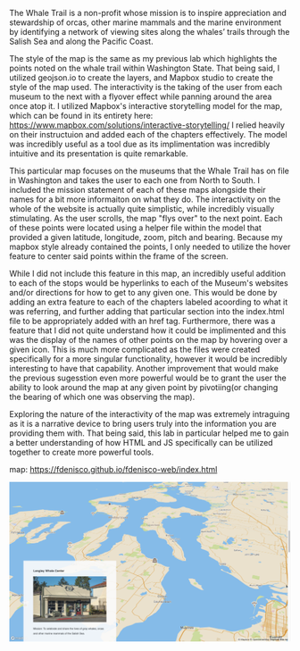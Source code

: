 The Whale Trail is a non-profit whose mission is to inspire appreciation and stewardship of orcas, other marine mammals and the marine environment by identifying a network of viewing sites along the whales’ trails through the Salish Sea and along the Pacific Coast.

The style of the map is the same as my previous lab which highlights the points noted on the whale trail within Washington State. That being said, I utilized geojson.io to create the layers, and Mapbox studio to create the style of the map used. The interactivity is the taking of the user from each museum to the next with a flyover effect while panning around the area once atop it. I utilized Mapbox's interactive storytelling model for the map, which can be found in its entirety here: https://www.mapbox.com/solutions/interactive-storytelling/ I relied heavily on their instructuion and added each of the chapters effectively. The model was incredibly useful as a tool due as its implimentation was incredibly intuitive and its presentation is quite remarkable.


This particular map focuses on the museums that the Whale Trail has on file in Washington and takes the user to each one from North to South. I included the mission statement of each of these maps alongside their names for a bit more informaiton on what they do. The interactivity on the whole of the website is actually quite simplistic, while incredibly visually stimulating. As the user scrolls, the map "flys over" to the next point. Each of these points were located using a helper file within the model that provided a given latitude, longitude, zoom, pitch and bearing. Because my mapbox style already contained the points, I only needed to utilize the hover feature to center said points within the frame of the screen. 

While I did not include this feature in this map, an incredibly useful addition to each of the stops would be hyperlinks to each of the Museum's websites and/or directions for how to get to any given one. This would be done by adding an extra feature to each of the chapters labeled acoording to what it was referring, and further adding that particular section into the index.html file to be appropriately added with an href tag. Furthermore, there was a feature that I did not quite understand how it could be implimented and this was the display of the names of other points on the map by hovering over a given icon. This is much more complicated as the files were created specifically for a more singular functionality, however it would be incredibly interesting to have that capability. Another improvement that would make the previous sugesstion even more powerful would be to grant the user the ability to look around the map at any given point by pivotiing(or changing the bearing of which one was observing the map). 

Exploring the nature of the interactivity of the map was extremely intraguing as it is a narrative device to bring users truly into the information you are providing them with. That being said, this lab in particular helped me to gain a better understanding of how HTML and JS specifically can be utilized together to create more powerful tools.

map: https://fdenisco.github.io/fdenisco-web/index.html

![alt text](https://github.com/UBC-GEOB472-Spring2021/fdenisco-web/blob/main/Exploratory%20Lab%202/Museum.png)
